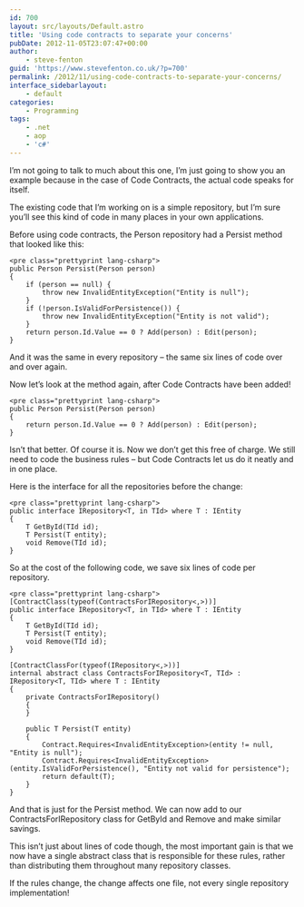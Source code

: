 ```yaml
---
id: 700
layout: src/layouts/Default.astro
title: 'Using code contracts to separate your concerns'
pubDate: 2012-11-05T23:07:47+00:00
author:
    - steve-fenton
guid: 'https://www.stevefenton.co.uk/?p=700'
permalink: /2012/11/using-code-contracts-to-separate-your-concerns/
interface_sidebarlayout:
    - default
categories:
    - Programming
tags:
    - .net
    - aop
    - 'c#'
---
```


I’m not going to talk to much about this one, I’m just going to show you an example because in the case of Code Contracts, the actual code speaks for itself.

The existing code that I’m working on is a simple repository, but I’m sure you’ll see this kind of code in many places in your own applications.

Before using code contracts, the Person repository had a Persist method that looked like this:

```
<pre class="prettyprint lang-csharp">
public Person Persist(Person person)
{
    if (person == null) {
        throw new InvalidEntityException("Entity is null");
    }
    if (!person.IsValidForPersistence()) {
        throw new InvalidEntityException("Entity is not valid");
    }
    return person.Id.Value == 0 ? Add(person) : Edit(person);
}
```

And it was the same in every repository – the same six lines of code over and over again.

Now let’s look at the method again, after Code Contracts have been added!

```
<pre class="prettyprint lang-csharp">
public Person Persist(Person person)
{
    return person.Id.Value == 0 ? Add(person) : Edit(person);
}
```

Isn’t that better. Of course it is. Now we don’t get this free of charge. We still need to code the business rules – but Code Contracts let us do it neatly and in one place.

Here is the interface for all the repositories before the change:

```
<pre class="prettyprint lang-csharp">
public interface IRepository<T, in TId> where T : IEntity
{
    T GetById(TId id);
    T Persist(T entity);
    void Remove(TId id);
}
```

So at the cost of the following code, we save six lines of code per repository.

```
<pre class="prettyprint lang-csharp">
[ContractClass(typeof(ContractsForIRepository<,>))]
public interface IRepository<T, in TId> where T : IEntity
{
    T GetById(TId id);
    T Persist(T entity);
    void Remove(TId id);
}

[ContractClassFor(typeof(IRepository<,>))]
internal abstract class ContractsForIRepository<T, TId> : IRepository<T, TId> where T : IEntity
{
    private ContractsForIRepository()
    {            
    }
    
    public T Persist(T entity)
    {
        Contract.Requires<InvalidEntityException>(entity != null, "Entity is null");
        Contract.Requires<InvalidEntityException>(entity.IsValidForPersistence(), "Entity not valid for persistence");
        return default(T);
    }
}
```

And that is just for the Persist method. We can now add to our ContractsForIRepository class for GetById and Remove and make similar savings.

This isn’t just about lines of code though, the most important gain is that we now have a single abstract class that is responsible for these rules, rather than distributing them throughout many repository classes.

If the rules change, the change affects one file, not every single repository implementation!